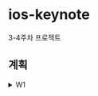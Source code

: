 # ios-keynote
3-4주차 프로젝트

## 계획

<details> 
<summary>W1</summary>

### 7/17 월
- [ ] 프로젝트 생성 및, 프로젝트 설정 - 30분
- [ ] MVC 패턴 공부 - 10분
- [ ] 팩토리 패턴 공부 및 정리 - 30분
- [ ] 정사각-슬라이드 뷰를 위한 모델 클래스 설계 - 1시간

### 7/18 화
- [ ] 정사각-슬라이드 뷰를 위한 모델 생성 팩토리 - 20분
- [ ] 정사각-슬라이드 뷰를 위한 모델 클래스 구현 - 20분
- [ ] 입력과 출력을 구분할 SlideManager 설계 - 30분
- [ ] SlideManager 구조체 생성 - 10분
- [ ] ColorPickerController 사용법 공부 - 10분
- [ ] 🖌️ 투명도, 배경색 변경 UI - 30분

### 7/19 수
- [ ] 투명도, 배경색 입출력 흐름 구현 - 20분
- [ ] 옵저버 패턴 공부 및 정리 - 30분
- [ ] M - VC 간의 관계를 Notification Center로 변경 - 30분
- [ ] TableViewDataSource 공부및 정리 - 30분

### 7/20 목
- [ ] 🖌️ Custom TableViewCell - 30분 
- [ ] 🖌️ TableView UI - 30분
- [ ] TableView Delegate - 1시간 

### 7/20 금
- [ ] 리팩토링과 밀렸다면 과제 - 2시간

</details>